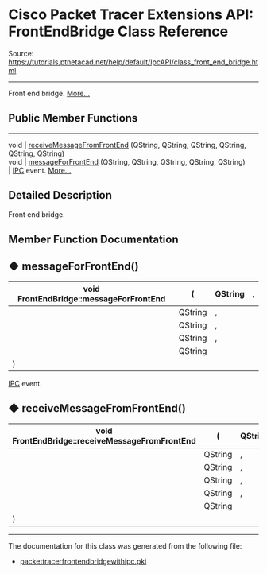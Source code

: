 # Cisco Packet Tracer Extensions API: FrontEndBridge Class Reference

Source: https://tutorials.ptnetacad.net/help/default/IpcAPI/class_front_end_bridge.html

---

Front end bridge. [More...](class_front_end_bridge.html#details)

##  Public Member Functions  
  
---  
void | [receiveMessageFromFrontEnd](class_front_end_bridge.html#ad2a917ac43b4aaad7b294f119468b986) (QString, QString, QString, QString, QString, QString)  
void | [messageForFrontEnd](class_front_end_bridge.html#aeb6709602e7efe7a4f727cd65ad7d6d1) (QString, QString, QString, QString, QString)  
| [IPC](class_i_p_c.html "IPC is the main entry point for all IPC functionality.") event. [More...](class_front_end_bridge.html#aeb6709602e7efe7a4f727cd65ad7d6d1)  
  
  
## Detailed Description

Front end bridge. 

## Member Function Documentation

## ◆ messageForFrontEnd()

void FrontEndBridge::messageForFrontEnd  | ( | QString  | ,   
---|---|---|---  
|  | QString  | ,   
|  | QString  | ,   
|  | QString  | ,   
|  | QString  |   
| ) | |   
  
[IPC](class_i_p_c.html "IPC is the main entry point for all IPC functionality.") event. 

## ◆ receiveMessageFromFrontEnd()

void FrontEndBridge::receiveMessageFromFrontEnd  | ( | QString  | ,   
---|---|---|---  
|  | QString  | ,   
|  | QString  | ,   
|  | QString  | ,   
|  | QString  | ,   
|  | QString  |   
| ) | |   
  
* * *

The documentation for this class was generated from the following file:

  * [packettracerfrontendbridgewithipc.pki](packettracerfrontendbridgewithipc_8pki.html)


